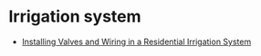# Irrigation system
- [Installing Valves and Wiring in a Residential Irrigation System](https://www.youtube.com/watch?v=qGfMstJTHyY)
